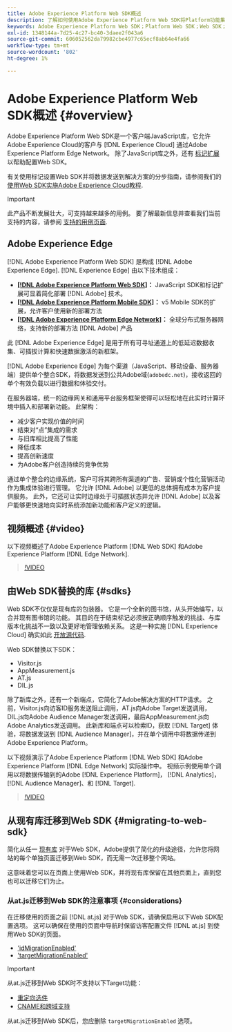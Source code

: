 ```yaml
---
title: Adobe Experience Platform Web SDK概述
description: 了解如何使用Adobe Experience Platform Web SDK将Platform功能集成到您的网站。
keywords: Adobe Experience Platform Web SDK；Platform Web SDK；Web SDK；Edge；Visitor.js；AppMeasurement.js；AT.js；DIL.js；Web SDK；SDK；Web SDK；Launch；Launch
exl-id: 1348144a-7d25-4c27-bc40-3daee2f043a6
source-git-commit: 606052562da79982cbe4977c65ecf8ab64e4fa66
workflow-type: tm+mt
source-wordcount: '802'
ht-degree: 1%

---
```


# Adobe Experience Platform Web SDK概述 {#overview}

Adobe Experience Platform Web SDK是一个客户端JavaScript库，它允许Adobe Experience Cloud的客户与 [!DNL Experience Cloud] 通过Adobe Experience Platform Edge Network。 除了JavaScript库之外，还有 [标记扩展](../tags/extensions/client/web-sdk/web-sdk-extension-configuration.md) 以帮助配置Web SDK。

有关使用标记设置Web SDK并将数据发送到解决方案的分步指南，请参阅我们的 [使用Web SDK实施Adobe Experience Cloud教程](https://experienceleague.adobe.com/docs/platform-learn/implement-web-sdk/overview.html?lang=en).

>[!IMPORTANT]
>
>此产品不断发展壮大，可支持越来越多的用例。 要了解最新信息并查看我们当前支持的内容，请参阅 [支持的用例页面](https://github.com/orgs/adobe/projects/18/views/1).

## Adobe Experience Edge

[!DNL Adobe Experience Platform Web SDK] 是构成 [!DNL Adobe Experience Edge]. [!DNL Experience Edge] 由以下技术组成：

* **[[!DNL Adobe Experience Platform Web SDK]](#overview)：** JavaScript SDK和标记扩展可显着简化部署 [!DNL Adobe] 技术。
* **[[!DNL Adobe Experience Platform Mobile SDK]](https://developer.adobe.com/client-sdks/documentation/)：** v5 Mobile SDK的扩展，允许客户使用新的部署方法
* **[[!DNL Adobe Experience Platform Edge Network]](../server-api/overview.md)：** 全球分布式服务器网络，支持新的部署方法 [!DNL Adobe] 产品

此 [!DNL Adobe Experience Edge] 是用于所有可寻址通道上的低延迟数据收集、可插拔计算和快速数据激活的新框架。

[!DNL Adobe Experience Edge] 为每个渠道（JavaScript、移动设备、服务器端）提供单个整合SDK，将数据发送到公共Adobe域(`adobedc.net`)，接收返回的单个有效负载以进行数据和体验交付。

在服务器端，统一的边缘网关和通用平台服务框架使得可以轻松地在此实时计算环境中插入和部署新功能。  此架构：

* 减少客户实现价值的时间
* 结束对“点”集成的需求
* 与旧库相比提高了性能
* 降低成本
* 提高创新速度
* 为Adobe客户创造持续的竞争优势

通过单个整合的边缘系统，客户可将其跨所有渠道的广告、营销或个性化营销活动作为集成体验进行管理。 它允许 [!DNL Adobe] 以更低的总体拥有成本为客户提供服务。  此外，它还可让实时边缘处于可插拔状态并允许 [!DNL Adobe] 以及客户能够更快速地向实时系统添加新功能和客户定义的逻辑。

## 视频概述 {#video}

以下视频概述了Adobe Experience Platform [!DNL Web SDK] 和Adobe Experience Platform [!DNL Edge Network].

>[!VIDEO](https://video.tv.adobe.com/v/34141?quality=12&learn=on)

## 由Web SDK替换的库 {#sdks}

Web SDK不仅仅是现有库的包装器。 它是一个全新的图书馆，从头开始编写，以合并现有图书馆的功能。 其目的在于结束标记必须按正确顺序触发的挑战、与库版本化挑战不一致以及更好地管理依赖关系。 这是一种实施 [!DNL Experience Cloud] 确实如此 [开放源代码](https://github.com/adobe/alloy).

Web SDK替换以下SDK：

* Visitor.js
* AppMeasurement.js
* AT.js
* DIL.js

除了新库之外，还有一个新端点，它简化了Adobe解决方案的HTTP请求。 之前，Visitor.js向访客ID服务发送阻止调用，AT.js向Adobe Target发送调用，DIL.js向Adobe Audience Manager发送调用，最后AppMeasurement.js向Adobe Analytics发送调用。 此新库和端点可以检索ID，获取 [!DNL Target] 体验，将数据发送到 [!DNL Audience Manager]，并在单个调用中将数据传递到Adobe Experience Platform。

以下视频演示了Adobe Experience Platform [!DNL Web SDK] 和Adobe Experience Platform [!DNL Edge Network] 实际操作中。 视频示例使用单个调用以将数据传输到的Adobe [!DNL Experience Platform]， [!DNL Analytics]， [!DNL Audience Manager]、和 [!DNL Target].

>[!VIDEO](https://video.tv.adobe.com/v/34148)

## 从现有库迁移到Web SDK {#migrating-to-web-sdk}

简化从任一 [现有库](#sdks) 对于Web SDK，Adobe提供了简化的升级途径，允许您将网站的每个单独页面迁移到Web SDK，而无需一次迁移整个网站。

这意味着您可以在页面上使用Web SDK，并将现有库保留在其他页面上，直到您也可以迁移它们为止。

### 从at.js迁移到Web SDK的注意事项 {#considerations}

在迁移使用的页面之前 [!DNL at.js] 对于Web SDK，请确保启用以下Web SDK配置选项。 这可以确保在使用的页面中导航时保留访客配置文件 [!DNL at.js] 到使用Web SDK的页面。

* [&#39;idMigrationEnabled&#39;](fundamentals/configuring-the-sdk.md#id-migration-enabled)
* [&#39;targetMigrationEnabled&#39;](fundamentals/configuring-the-sdk.md#targetMigrationEnabled)


>[!IMPORTANT]
>
>从at.js迁移到Web SDK时不支持以下Target功能：
> * [重定向选件](https://experienceleague.adobe.com/docs/target/using/experiences/offers/offer-redirect.html?lang=en)
> * [CNAME和跨域支持](https://developer.adobe.com/target/implement/client-side/atjs/atjs-cookies/?lang=en)

从at.js迁移到Web SDK后，您应删除 `targetMigrationEnabled` 选项。



